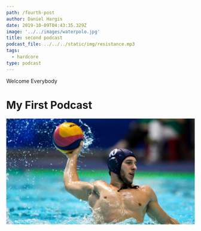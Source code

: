 ```yaml
---
path: /fourth-post
author: Daniel Hargis
date: 2019-10-09T04:43:35.329Z
image: '../../images/waterpolo.jpg'
title: second podcast
podcast_file: ../../../static/img/resistance.mp3
tags:
  - hardcore
type: podcast
---
```

Welcome Everybody

# My First Podcast

![alternate text](../../../static/img/waterpolo_mens_1.jpg "mens wp")
